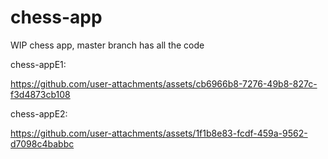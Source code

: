 # chess-app
WIP chess app, master branch has all the code

chess-appE1:

https://github.com/user-attachments/assets/cb6966b8-7276-49b8-827c-f3d4873cb108

chess-appE2:

https://github.com/user-attachments/assets/1f1b8e83-fcdf-459a-9562-d7098c4babbc

